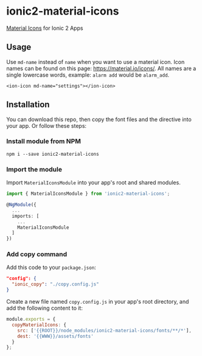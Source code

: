 # ionic2-material-icons
[Material Icons](https://material.io/icons/) for Ionic 2 Apps

## Usage
Use `md-name` instead of `name` when you want to use a material icon. Icon names can be found on this page: https://material.io/icons/. All names are a single lowercase words, example: `alarm add` would be `alarm_add`.
```
<ion-icon md-name="settings"></ion-icon>
```

## Installation

You can download this repo, then copy the font files and the directive into your app. Or follow these steps:

### Install module from NPM
```shell
npm i --save ionic2-material-icons
```

### Import the module
Import `MaterialIconsModule` into your app's root and shared modules.

```ts
import { MaterialIconsModule } from 'ionic2-material-icons';

@NgModule({
  ...
  imports: [
    ...
    MaterialIconsModule 
  ]
})
```

### Add copy command
Add this code to your `package.json`:
```json
"config": {
  "ionic_copy": "./copy.config.js"
}
```

Create a new file named `copy.config.js` in your app's root directory, and add the following content to it:
```js
module.exports = {
  copyMaterialIcons: {
    src: ['{{ROOT}}/node_modules/ionic2-material-icons/fonts/**/*'],
    dest: '{{WWW}}/assets/fonts'
  }
};
```

